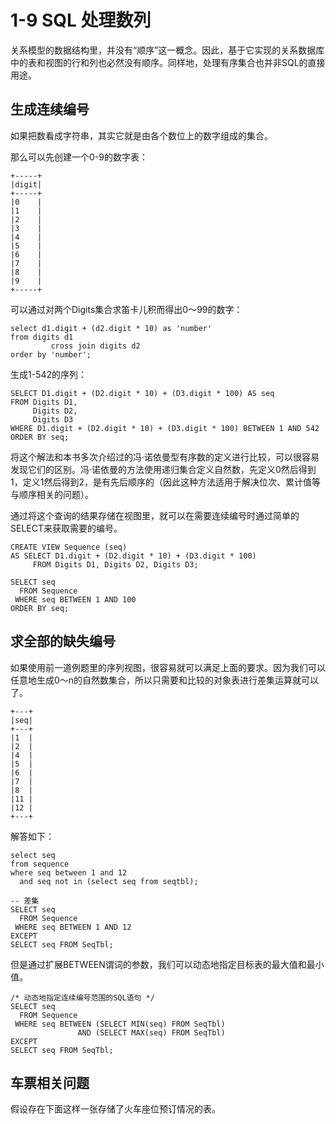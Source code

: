 # 1-9 SQL 处理数列

关系模型的数据结构里，并没有“顺序”这一概念。因此，基于它实现的关系数据库中的表和视图的行和列也必然没有顺序。同样地，处理有序集合也并非SQL的直接用途。

## 生成连续编号

如果把数看成字符串，其实它就是由各个数位上的数字组成的集合。

那么可以先创建一个0-9的数字表：

```
+-----+
|digit|
+-----+
|0    |
|1    |
|2    |
|3    |
|4    |
|5    |
|6    |
|7    |
|8    |
|9    |
+-----+

```

可以通过对两个Digits集合求笛卡儿积而得出0～99的数字：

```mysql
select d1.digit + (d2.digit * 10) as 'number'
from digits d1
         cross join digits d2
order by 'number';
```

生成1-542的序列：

```MySQL
SELECT D1.digit + (D2.digit * 10) + (D3.digit * 100) AS seq
FROM Digits D1,
     Digits D2,
     Digits D3
WHERE D1.digit + (D2.digit * 10) + (D3.digit * 100) BETWEEN 1 AND 542
ORDER BY seq;
```

将这个解法和本书多次介绍过的冯·诺依曼型有序数的定义进行比较，可以很容易发现它们的区别。冯·诺依曼的方法使用递归集合定义自然数，先定义0然后得到1，定义1然后得到2，是有先后顺序的（因此这种方法适用于解决位次、累计值等与顺序相关的问题）。

通过将这个查询的结果存储在视图里，就可以在需要连续编号时通过简单的SELECT来获取需要的编号。

```MySQL
CREATE VIEW Sequence (seq)
AS SELECT D1.digit + (D2.digit * 10) + (D3.digit * 100)
     FROM Digits D1, Digits D2, Digits D3;

SELECT seq
  FROM Sequence
 WHERE seq BETWEEN 1 AND 100
ORDER BY seq;
```

## 求全部的缺失编号

如果使用前一道例题里的序列视图，很容易就可以满足上面的要求。因为我们可以任意地生成0～n的自然数集合，所以只需要和比较的对象表进行差集运算就可以了。

```
+---+
|seq|
+---+
|1  |
|2  |
|4  |
|5  |
|6  |
|7  |
|8  |
|11 |
|12 |
+---+

```

解答如下：

```mysql
select seq
from sequence
where seq between 1 and 12
  and seq not in (select seq from seqtbl);

-- 差集
SELECT seq
  FROM Sequence
 WHERE seq BETWEEN 1 AND 12
EXCEPT
SELECT seq FROM SeqTbl;
```

但是通过扩展BETWEEN谓词的参数，我们可以动态地指定目标表的最大值和最小值。

```MySQL
/* 动态地指定连续编号范围的SQL语句 */
SELECT seq
  FROM Sequence
 WHERE seq BETWEEN (SELECT MIN(seq) FROM SeqTbl)
               AND (SELECT MAX(seq) FROM SeqTbl)
EXCEPT
SELECT seq FROM SeqTbl;
```

## 车票相关问题

假设存在下面这样一张存储了火车座位预订情况的表。


